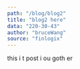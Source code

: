 ```yaml
---
path: "/blog/blog2"
title: "blog2 here"
data: "220-30-43"
author: "bruceWang"
source: "finlogix"
---
```

this i t post i ou goth er
